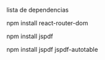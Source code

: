 lista de dependencias

npm install react-router-dom

npm install jspdf

npm install jspdf jspdf-autotable
